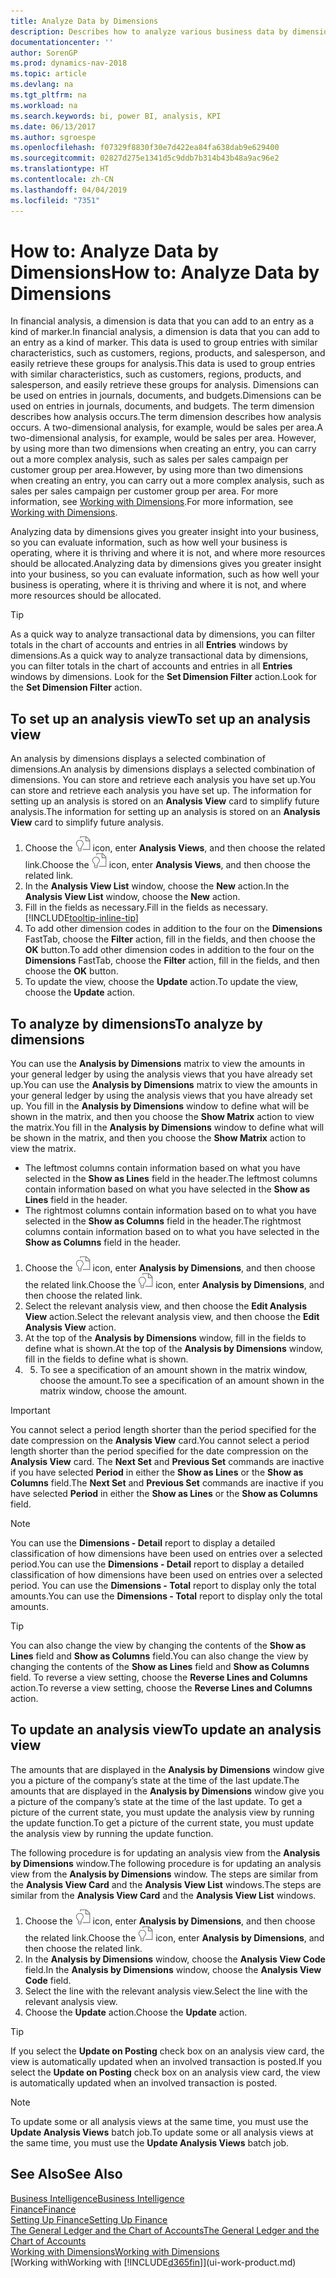 ```yaml
---
title: Analyze Data by Dimensions
description: Describes how to analyze various business data by dimensions.
documentationcenter: ''
author: SorenGP
ms.prod: dynamics-nav-2018
ms.topic: article
ms.devlang: na
ms.tgt_pltfrm: na
ms.workload: na
ms.search.keywords: bi, power BI, analysis, KPI
ms.date: 06/13/2017
ms.author: sgroespe
ms.openlocfilehash: f07329f8830f30e7d422ea84fa638dab9e629400
ms.sourcegitcommit: 02827d275e1341d5c9ddb7b314b43b48a9ac96e2
ms.translationtype: HT
ms.contentlocale: zh-CN
ms.lasthandoff: 04/04/2019
ms.locfileid: "7351"
---
```

#  <a name="how-to-analyze-data-by-dimensions"></a><span data-ttu-id="6c1c8-103">How to: Analyze Data by Dimensions</span><span class="sxs-lookup"><span data-stu-id="6c1c8-103">How to: Analyze Data by Dimensions</span></span>
<span data-ttu-id="6c1c8-104">In financial analysis, a dimension is data that you can add to an entry as a kind of marker.</span><span class="sxs-lookup"><span data-stu-id="6c1c8-104">In financial analysis, a dimension is data that you can add to an entry as a kind of marker.</span></span> <span data-ttu-id="6c1c8-105">This data is used to group entries with similar characteristics, such as customers, regions, products, and salesperson, and easily retrieve these groups for analysis.</span><span class="sxs-lookup"><span data-stu-id="6c1c8-105">This data is used to group entries with similar characteristics, such as customers, regions, products, and salesperson, and easily retrieve these groups for analysis.</span></span> <span data-ttu-id="6c1c8-106">Dimensions can be used on entries in journals, documents, and budgets.</span><span class="sxs-lookup"><span data-stu-id="6c1c8-106">Dimensions can be used on entries in journals, documents, and budgets.</span></span> <span data-ttu-id="6c1c8-107">The term dimension describes how analysis occurs.</span><span class="sxs-lookup"><span data-stu-id="6c1c8-107">The term dimension describes how analysis occurs.</span></span> <span data-ttu-id="6c1c8-108">A two-dimensional analysis, for example, would be sales per area.</span><span class="sxs-lookup"><span data-stu-id="6c1c8-108">A two-dimensional analysis, for example, would be sales per area.</span></span> <span data-ttu-id="6c1c8-109">However, by using more than two dimensions when creating an entry, you can carry out a more complex analysis, such as sales per sales campaign per customer group per area.</span><span class="sxs-lookup"><span data-stu-id="6c1c8-109">However, by using more than two dimensions when creating an entry, you can carry out a more complex analysis, such as sales per sales campaign per customer group per area.</span></span> <span data-ttu-id="6c1c8-110">For more information, see [Working with Dimensions](finance-dimensions.md).</span><span class="sxs-lookup"><span data-stu-id="6c1c8-110">For more information, see [Working with Dimensions](finance-dimensions.md).</span></span>

<span data-ttu-id="6c1c8-111">Analyzing data by dimensions gives you greater insight into your business, so you can evaluate information, such as how well your business is operating, where it is thriving and where it is not, and where more resources should be allocated.</span><span class="sxs-lookup"><span data-stu-id="6c1c8-111">Analyzing data by dimensions gives you greater insight into your business, so you can evaluate information, such as how well your business is operating, where it is thriving and where it is not, and where more resources should be allocated.</span></span>

> [!TIP]
> <span data-ttu-id="6c1c8-112">As a quick way to analyze transactional data by dimensions, you can filter totals in the chart of accounts and entries in all **Entries** windows by dimensions.</span><span class="sxs-lookup"><span data-stu-id="6c1c8-112">As a quick way to analyze transactional data by dimensions, you can filter totals in the chart of accounts and entries in all **Entries** windows by dimensions.</span></span> <span data-ttu-id="6c1c8-113">Look for the **Set Dimension Filter** action.</span><span class="sxs-lookup"><span data-stu-id="6c1c8-113">Look for the **Set Dimension Filter** action.</span></span>

## <a name="to-set-up-an-analysis-view"></a><span data-ttu-id="6c1c8-114">To set up an analysis view</span><span class="sxs-lookup"><span data-stu-id="6c1c8-114">To set up an analysis view</span></span>  
<span data-ttu-id="6c1c8-115">An analysis by dimensions displays a selected combination of dimensions.</span><span class="sxs-lookup"><span data-stu-id="6c1c8-115">An analysis by dimensions displays a selected combination of dimensions.</span></span> <span data-ttu-id="6c1c8-116">You can store and retrieve each analysis you have set up.</span><span class="sxs-lookup"><span data-stu-id="6c1c8-116">You can store and retrieve each analysis you have set up.</span></span> <span data-ttu-id="6c1c8-117">The information for setting up an analysis is stored on an **Analysis View** card to simplify future analysis.</span><span class="sxs-lookup"><span data-stu-id="6c1c8-117">The information for setting up an analysis is stored on an **Analysis View** card to simplify future analysis.</span></span>  

1. <span data-ttu-id="6c1c8-118">Choose the ![Search for Page or Report](media/ui-search/search_small.png "Search for Page or Report icon") icon, enter **Analysis Views**, and then choose the related link.</span><span class="sxs-lookup"><span data-stu-id="6c1c8-118">Choose the ![Search for Page or Report](media/ui-search/search_small.png "Search for Page or Report icon") icon, enter **Analysis Views**, and then choose the related link.</span></span>  
2. <span data-ttu-id="6c1c8-119">In the **Analysis View List** window, choose the **New** action.</span><span class="sxs-lookup"><span data-stu-id="6c1c8-119">In the **Analysis View List** window, choose the **New** action.</span></span>
3. <span data-ttu-id="6c1c8-120">Fill in the fields as necessary.</span><span class="sxs-lookup"><span data-stu-id="6c1c8-120">Fill in the fields as necessary.</span></span> [!INCLUDE[tooltip-inline-tip](includes/tooltip-inline-tip_md.md)]
4. <span data-ttu-id="6c1c8-121">To add other dimension codes in addition to the four on the **Dimensions** FastTab, choose the **Filter** action, fill in the fields, and then choose the **OK** button.</span><span class="sxs-lookup"><span data-stu-id="6c1c8-121">To add other dimension codes in addition to the four on the **Dimensions** FastTab, choose the **Filter** action, fill in the fields, and then choose the **OK** button.</span></span>  
5. <span data-ttu-id="6c1c8-122">To update the view, choose the **Update** action.</span><span class="sxs-lookup"><span data-stu-id="6c1c8-122">To update the view, choose the **Update** action.</span></span>

## <a name="to-analyze-by-dimensions"></a><span data-ttu-id="6c1c8-123">To analyze by dimensions</span><span class="sxs-lookup"><span data-stu-id="6c1c8-123">To analyze by dimensions</span></span>
<span data-ttu-id="6c1c8-124">You can use the **Analysis by Dimensions** matrix to view the amounts in your general ledger by using the analysis views that you have already set up.</span><span class="sxs-lookup"><span data-stu-id="6c1c8-124">You can use the **Analysis by Dimensions** matrix to view the amounts in your general ledger by using the analysis views that you have already set up.</span></span> <span data-ttu-id="6c1c8-125">You fill in the **Analysis by Dimensions** window to define what will be shown in the matrix, and then you choose the **Show Matrix** action to view the matrix.</span><span class="sxs-lookup"><span data-stu-id="6c1c8-125">You fill in the **Analysis by Dimensions** window to define what will be shown in the matrix, and then you choose the **Show Matrix** action to view the matrix.</span></span>  

- <span data-ttu-id="6c1c8-126">The leftmost columns contain information based on what you have selected in the **Show as Lines** field in the header.</span><span class="sxs-lookup"><span data-stu-id="6c1c8-126">The leftmost columns contain information based on what you have selected in the **Show as Lines** field in the header.</span></span>  
- <span data-ttu-id="6c1c8-127">The rightmost columns contain information based on to what you have selected in the **Show as Columns** field in the header.</span><span class="sxs-lookup"><span data-stu-id="6c1c8-127">The rightmost columns contain information based on to what you have selected in the **Show as Columns** field in the header.</span></span>  

1. <span data-ttu-id="6c1c8-128">Choose the ![Search for Page or Report](media/ui-search/search_small.png "Search for Page or Report icon") icon, enter **Analysis by Dimensions**, and then choose the related link.</span><span class="sxs-lookup"><span data-stu-id="6c1c8-128">Choose the ![Search for Page or Report](media/ui-search/search_small.png "Search for Page or Report icon") icon, enter **Analysis by Dimensions**, and then choose the related link.</span></span>  
2. <span data-ttu-id="6c1c8-129">Select the relevant analysis view,  and then choose the **Edit Analysis View** action.</span><span class="sxs-lookup"><span data-stu-id="6c1c8-129">Select the relevant analysis view,  and then choose the **Edit Analysis View** action.</span></span>
3. <span data-ttu-id="6c1c8-130">At the top of the **Analysis by Dimensions** window, fill in the fields to define what is shown.</span><span class="sxs-lookup"><span data-stu-id="6c1c8-130">At the top of the **Analysis by Dimensions** window, fill in the fields to define what is shown.</span></span>
4. 5. <span data-ttu-id="6c1c8-131">To see a specification of an amount shown in the matrix window, choose the amount.</span><span class="sxs-lookup"><span data-stu-id="6c1c8-131">To see a specification of an amount shown in the matrix window, choose the amount.</span></span>  

> [!IMPORTANT]  
>   <span data-ttu-id="6c1c8-132">You cannot select a period length shorter than the period specified for the date compression on the **Analysis View** card.</span><span class="sxs-lookup"><span data-stu-id="6c1c8-132">You cannot select a period length shorter than the period specified for the date compression on the **Analysis View** card.</span></span> <span data-ttu-id="6c1c8-133">The **Next Set** and **Previous Set** commands are inactive if you have selected **Period** in either the **Show as Lines** or the **Show as Columns** field.</span><span class="sxs-lookup"><span data-stu-id="6c1c8-133">The **Next Set** and **Previous Set** commands are inactive if you have selected **Period** in either the **Show as Lines** or the **Show as Columns** field.</span></span>  

> [!NOTE]  
>   <span data-ttu-id="6c1c8-134">You can use the **Dimensions - Detail** report to display a detailed classification of how dimensions have been used on entries over a selected period.</span><span class="sxs-lookup"><span data-stu-id="6c1c8-134">You can use the **Dimensions - Detail** report to display a detailed classification of how dimensions have been used on entries over a selected period.</span></span> <span data-ttu-id="6c1c8-135">You can use the **Dimensions - Total** report to display only the total amounts.</span><span class="sxs-lookup"><span data-stu-id="6c1c8-135">You can use the **Dimensions - Total** report to display only the total amounts.</span></span>  

> [!TIP]  
>   <span data-ttu-id="6c1c8-136">You can also change the view by changing the contents of the **Show as Lines** field and **Show as Columns** field.</span><span class="sxs-lookup"><span data-stu-id="6c1c8-136">You can also change the view by changing the contents of the **Show as Lines** field and **Show as Columns** field.</span></span> <span data-ttu-id="6c1c8-137">To reverse a view setting, choose the **Reverse Lines and Columns** action.</span><span class="sxs-lookup"><span data-stu-id="6c1c8-137">To reverse a view setting, choose the **Reverse Lines and Columns** action.</span></span>

## <a name="to-update-an-analysis-view"></a><span data-ttu-id="6c1c8-138">To update an analysis view</span><span class="sxs-lookup"><span data-stu-id="6c1c8-138">To update an analysis view</span></span>  
<span data-ttu-id="6c1c8-139">The amounts that are displayed in the **Analysis by Dimensions** window give you a picture of the company’s state at the time of the last update.</span><span class="sxs-lookup"><span data-stu-id="6c1c8-139">The amounts that are displayed in the **Analysis by Dimensions** window give you a picture of the company’s state at the time of the last update.</span></span> <span data-ttu-id="6c1c8-140">To get a picture of the current state, you must update the analysis view by running the update function.</span><span class="sxs-lookup"><span data-stu-id="6c1c8-140">To get a picture of the current state, you must update the analysis view by running the update function.</span></span>

<span data-ttu-id="6c1c8-141">The following procedure is for updating an analysis view from the **Analysis by Dimensions** window.</span><span class="sxs-lookup"><span data-stu-id="6c1c8-141">The following procedure is for updating an analysis view from the **Analysis by Dimensions** window.</span></span> <span data-ttu-id="6c1c8-142">The steps are similar from the **Analysis View Card** and the **Analysis View List** windows.</span><span class="sxs-lookup"><span data-stu-id="6c1c8-142">The steps are similar from the **Analysis View Card** and the **Analysis View List** windows.</span></span>  

1. <span data-ttu-id="6c1c8-143">Choose the ![Search for Page or Report](media/ui-search/search_small.png "Search for Page or Report icon") icon, enter **Analysis by Dimensions**, and then choose the related link.</span><span class="sxs-lookup"><span data-stu-id="6c1c8-143">Choose the ![Search for Page or Report](media/ui-search/search_small.png "Search for Page or Report icon") icon, enter **Analysis by Dimensions**, and then choose the related link.</span></span>  
2. <span data-ttu-id="6c1c8-144">In the **Analysis by Dimensions** window, choose the **Analysis View Code** field.</span><span class="sxs-lookup"><span data-stu-id="6c1c8-144">In the **Analysis by Dimensions** window, choose the **Analysis View Code** field.</span></span>  
3. <span data-ttu-id="6c1c8-145">Select the line with the relevant analysis view.</span><span class="sxs-lookup"><span data-stu-id="6c1c8-145">Select the line with the relevant analysis view.</span></span>  
4. <span data-ttu-id="6c1c8-146">Choose the **Update** action.</span><span class="sxs-lookup"><span data-stu-id="6c1c8-146">Choose the **Update** action.</span></span>  

> [!TIP]  
>   <span data-ttu-id="6c1c8-147">If you select the **Update on Posting** check box on an analysis view card, the view is automatically updated when an involved transaction is posted.</span><span class="sxs-lookup"><span data-stu-id="6c1c8-147">If you select the **Update on Posting** check box on an analysis view card, the view is automatically updated when an involved transaction is posted.</span></span>

> [!NOTE]  
>   <span data-ttu-id="6c1c8-148">To update some or all analysis views at the same time, you must use the **Update Analysis Views** batch job.</span><span class="sxs-lookup"><span data-stu-id="6c1c8-148">To update some or all analysis views at the same time, you must use the **Update Analysis Views** batch job.</span></span>  

## <a name="see-also"></a><span data-ttu-id="6c1c8-149">See Also</span><span class="sxs-lookup"><span data-stu-id="6c1c8-149">See Also</span></span>
[<span data-ttu-id="6c1c8-150">Business Intelligence</span><span class="sxs-lookup"><span data-stu-id="6c1c8-150">Business Intelligence</span></span>](bi.md)  
[<span data-ttu-id="6c1c8-151">Finance</span><span class="sxs-lookup"><span data-stu-id="6c1c8-151">Finance</span></span>](finance.md)  
[<span data-ttu-id="6c1c8-152">Setting Up Finance</span><span class="sxs-lookup"><span data-stu-id="6c1c8-152">Setting Up Finance</span></span>](finance-setup-finance.md)  
[<span data-ttu-id="6c1c8-153">The General Ledger and the Chart of Accounts</span><span class="sxs-lookup"><span data-stu-id="6c1c8-153">The General Ledger and the Chart of Accounts</span></span>](finance-general-ledger.md)  
[<span data-ttu-id="6c1c8-154">Working with Dimensions</span><span class="sxs-lookup"><span data-stu-id="6c1c8-154">Working with Dimensions</span></span>](finance-dimensions.md)  
[<span data-ttu-id="6c1c8-155">Working with</span><span class="sxs-lookup"><span data-stu-id="6c1c8-155">Working with</span></span> [!INCLUDE[d365fin](includes/d365fin_md.md)]](ui-work-product.md)  
